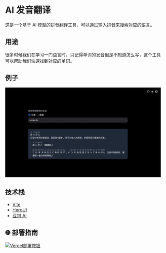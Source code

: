# AI 发音翻译

这是一个基于 AI 模型的拼音翻译工具，可以通过输入拼音来搜索对应的语言。

## 用途
很多时候我们在学习一门语言时，只记得单词的发音但是不知道怎么写，这个工具可以帮助我们快速找到对应的单词。

## 例子
![a ni ga do](/screenshot.jpg)

## 技术栈
- [Vite](https://vitejs.dev/guide/)
- [HeroUI](https://heroui.com)
- [豆包 AI](https://www.volcengine.com/)

## 🌐 部署指南

[![Vercel部署按钮](https://vercel.com/button)](https://vercel.com/new/clone?s=https://github.com/buding0904/AiPronounceTranslate.git)
